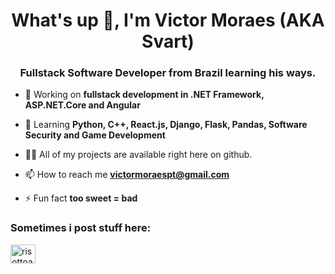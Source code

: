 <h1 align="center">What's up 👋, I'm Victor Moraes (AKA Svart)</h1>
<h3 align="center">Fullstack Software Developer from Brazil learning his ways.</h3>

- 🔭 Working on **fullstack development in .NET Framework, ASP.NET.Core and Angular**

- 🌱 Learning **Python, C++, React.js, Django, Flask, Pandas, Software Security and Game Development**

- 👨‍💻 All of my projects are available right here on github.

- 📫 How to reach me **victormoraespt@gmail.com**

- ⚡ Fun fact **too sweet = bad**

<h3 align="left">Sometimes i post stuff here:</h3>
<p align="left">
<a href="https://instagram.com/risottoandpizza" target="blank"><img align="center" src="https://raw.githubusercontent.com/rahuldkjain/github-profile-readme-generator/master/src/images/icons/Social/instagram.svg" alt="risottoandpizza" height="30" width="40" /></a>
</p>


